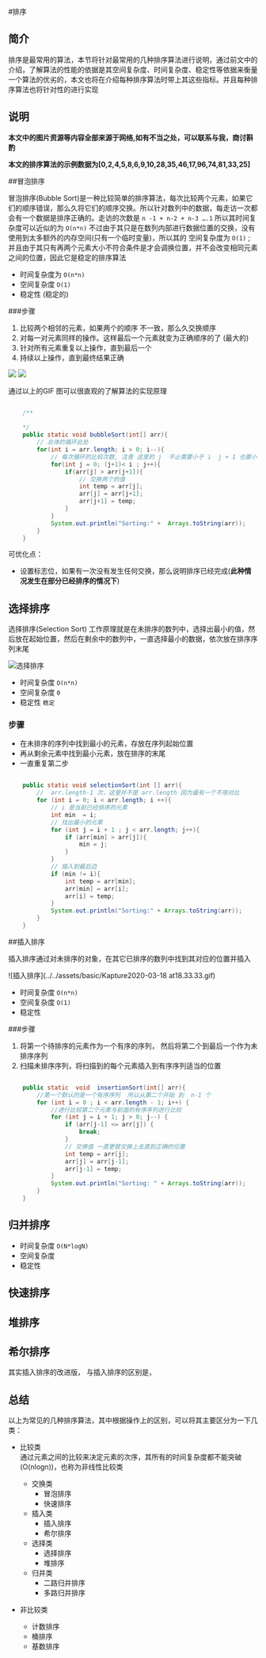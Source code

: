 #排序

## 简介
排序是最常用的算法，本节将针对最常用的几种排序算法进行说明，通过前文中的介绍，了解算法的性能的依据是其空间复杂度、时间复杂度、稳定性等依据来衡量一个算法的优劣的，本文也将在介绍每种排序算法时带上其这些指标。并且每种排序算法也将针对性的进行实现  

## 说明
__本文中的图片资源等内容全部来源于网络,如有不当之处，可以联系与我，商讨斟酌__   

__本文的排序算法的示例数据为[0,2,4,5,8,6,9,10,28,35,46,17,96,74,81,33,25]__  



##冒泡排序

  冒泡排序(Bubble Sort)是一种比较简单的排序算法，每次比较两个元素，如果它们的顺序错误，那么久将它们的顺序交换。所以针对数列中的数据，每走访一次都会有一个数据是排序正确的。走访的次数是
`n -1 + n-2 + n-3 ….1` 所以其时间复杂度可以近似的为 `O(n*n)` 不过由于其只是在数列内部进行数据位置的交换，没有使用到太多额外的内存空间(只有一个临时变量)，所以其的 空间复杂度为 `O(1)` ; 并且由于其只有再两个元素大小不符合条件是才会调换位置，并不会改变相同元素之间的位置，因此它是稳定的排序算法 

- 时间复杂度为 `O(n*n)`  
- 空间复杂度 `O(1)`
- 稳定性  (稳定的)

###步骤

1. 比较两个相邻的元素，如果两个的顺序 不一致，那么久交换顺序  
2. 对每一对元素同样的操作。这样最后一个元素就变为正确顺序的了 (最大的)  
3. 针对所有元素重复以上操作，直到最后一个  
4. 持续以上操作，直到最终结果正确  


![](../../assets/gitbook/20180217151884929290497.gif)
![](../../assets/gitbook/20180217151884931389339.gif)



通过以上的GIF 图可以很直观的了解算法的实现原理  

``` java 

    /**
    
    */
    public static void bubbleSort(int[] arr){
        // 总体的循环此处
        for(int i = arr.length; i > 0; i--){
            // 每次循环的比较次数, 注意 这里的 j  不止需要小于 i  j + 1 也要小于 i  不然下边会数组越界
            for(int j = 0; (j+1)< i ; j++){
                if(arr[j] > arr[j+1]){
                    // 交换两个的值
                    int temp = arr[j];
                    arr[j] = arr[j+1];
                    arr[j+1] = temp;
                }
            }
            System.out.println("Sorting:" +  Arrays.toString(arr));
        }
    }

```  
可优化点： 
* 设置标志位，如果有一次没有发生任何交换，那么说明排序已经完成(__此种情况发生在部分已经排序的情况下__)  



## 选择排序

选择排序(Selection Sort) 工作原理就是在未排序的数列中，选择出最小的值，然后放在起始位置，然后在剩余中的数列中，一直选择最小的数据，依次放在排序序列末尾  

![选择排序](../../assets/basic/Kapture2020-03-18at18.23.33.gif)

- 时间复杂度   `O(n*n)`  
- 空间复杂度  `0`
- 稳定性   `稳定`

### 步骤

- 在未排序的序列中找到最小的元素，存放在序列起始位置  
- 再从剩余元素中找到最小元素，放在排序的末尾  
- 一直重复第二步   
  
  
  
```java 

    public static void selectionSort(int [] arr){
        //  arr.length-1 次，这里并不是 arr.length 因为最有一个不用对比
        for (int i = 0; i < arr.length; i ++){
            // i 是当前已经排序的元素
            int min  = i;
            // 找出最小的元素
            for (int j = i + 1 ; j < arr.length; j++){
                if (arr[min] > arr[j]){
                    min = j;
                }
            }
            // 插入到最后边
            if (min != i){
                int temp = arr[min];
                arr[min] = arr[i];
                arr[i] = temp;
            }
            System.out.println("Sorting:" + Arrays.toString(arr));
        }
    }

```

##插入排序

插入排序通过对未排序的对象，在其它已排序的数列中找到其对应的位置并插入  

![插入排序](../../assets/basic/Kapture2020-03-18 at18.33.33.gif)
- 时间复杂度  `O(n*n)`  
- 空间复杂度 `O(1)`
- 稳定性  

###步骤

1. 将第一个待排序的元素作为一个有序的序列， 然后将第二个到最后一个作为未排序序列  
2. 扫描未排序序列，将扫描到的每个元素插入到有序序列适当的位置  


```java 

    public static  void  insertionSort(int[] arr){
        //第一个默认的是一个有序序列  所以从第二个开始 到  n-1 个
        for (int i = 0 ; i < arr.length - 1; i++) {
            //进行比较第二个元素与前面的有序序列进行比较
            for (int j = i + 1; j > 0; j--) {
                if (arr[j-1] <= arr[j]) {
                    break;
                }
                // 交换值 一直更替交换上去直到正确的位置
                int temp = arr[j];
                arr[j] = arr[j-1];
                arr[j-1] = temp;
            }
            System.out.println("Sorting: " + Arrays.toString(arr));
        }
    }
```
## 归并排序

- 时间复杂度  `O(N*logN) ` 
- 空间复杂度 
- 稳定性  

## 快速排序

## 堆排序

## 希尔排序
其实插入排序的改进版， 与插入排序的区别是，

## 总结  
以上为常见的几种排序算法，其中根据操作上的区别，可以将其主要区分为一下几类： 
* 比较类   
    通过元素之间的比较来决定元素的次序，其所有的时间复杂度都不能突破(O(nlogn))，也称为非线性比较类  
    * 交换类  
      * 冒泡排序  
      * 快速排序    
    * 插入类 
      * 插入排序  
      * 希尔排序  
    * 选择类 
      * 选择排序  
      * 堆排序 
    * 归并类 
      * 二路归并排序  
      * 多路归并排序  

* 非比较类
  * 计数排序 
  * 桶排序  
  * 基数排序  

